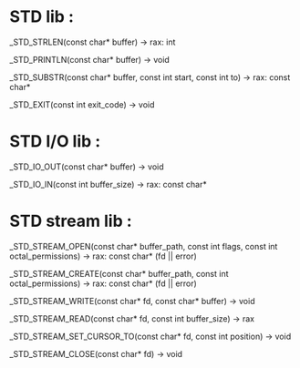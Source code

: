 # STD lib :

_STD_STRLEN(const char\* buffer) -> rax: int

_STD_PRINTLN(const char\* buffer) -> void

_STD_SUBSTR(const char\* buffer, const int start, const int to) -> rax: const char\*

_STD_EXIT(const int exit_code) -> void

# STD I/O lib :

_STD_IO_OUT(const char\* buffer) -> void

_STD_IO_IN(const int buffer_size) -> rax: const char\*

# STD stream lib :

_STD_STREAM_OPEN(const char\* buffer_path, const int flags, const int octal_permissions) -> rax: const char\* (fd || error)

_STD_STREAM_CREATE(const char\* buffer_path, const int octal_permissions) -> rax: const char\* (fd || error)

_STD_STREAM_WRITE(const char\* fd, const char* buffer) -> void

_STD_STREAM_READ(const char\* fd, const int buffer_size) -> rax

_STD_STREAM_SET_CURSOR_TO(const char\* fd, const int position) -> void

_STD_STREAM_CLOSE(const char\* fd) -> void